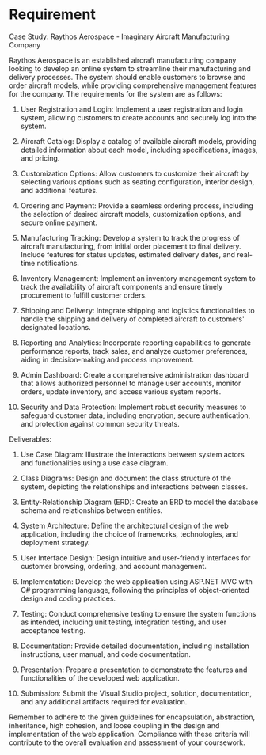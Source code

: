 # Requirement  # 

Case Study: Raythos Aerospace - Imaginary Aircraft Manufacturing Company
 
Raythos Aerospace is an established aircraft manufacturing company looking to develop an online system to streamline their manufacturing and delivery processes. The system should enable customers to browse and order aircraft models, while providing comprehensive management features for the company. The requirements for the system are as follows:

1. User Registration and Login: Implement a user registration and login system, allowing customers to create accounts and securely log into the system.
 
2. Aircraft Catalog: Display a catalog of available aircraft models, providing detailed information about each model, including specifications, images, and pricing.
 
3. Customization Options: Allow customers to customize their aircraft by selecting various options such as seating configuration, interior design, and additional features.
 
4. Ordering and Payment: Provide a seamless ordering process, including the selection of desired aircraft models, customization options, and secure online payment.
 
5. Manufacturing Tracking: Develop a system to track the progress of aircraft manufacturing, from initial order placement to final delivery. Include features for status updates, estimated delivery dates, and real-time notifications.
 
6. Inventory Management: Implement an inventory management system to track the availability of aircraft components and ensure timely procurement to fulfill customer orders.
 
7. Shipping and Delivery: Integrate shipping and logistics functionalities to handle the shipping and delivery of completed aircraft to customers' designated locations.
 
8. Reporting and Analytics: Incorporate reporting capabilities to generate performance reports, track sales, and analyze customer preferences, aiding in decision-making and process improvement.
 
9. Admin Dashboard: Create a comprehensive administration dashboard that allows authorized personnel to manage user accounts, monitor orders, update inventory, and access various system reports.
 
10. Security and Data Protection: Implement robust security measures to safeguard customer data, including encryption, secure authentication, and protection against common security threats.

 
Deliverables:
 
1. Use Case Diagram: Illustrate the interactions between system actors and functionalities using a use case diagram.
 
2. Class Diagrams: Design and document the class structure of the system, depicting the relationships and interactions between classes.
 
3. Entity-Relationship Diagram (ERD): Create an ERD to model the database schema and relationships between entities.
 
4. System Architecture: Define the architectural design of the web application, including the choice of frameworks, technologies, and deployment strategy.
 
5. User Interface Design: Design intuitive and user-friendly interfaces for customer browsing, ordering, and account management.
 
6. Implementation: Develop the web application using ASP.NET MVC with C# programming language, following the principles of object-oriented design and coding practices.
 
7. Testing: Conduct comprehensive testing to ensure the system functions as intended, including unit testing, integration testing, and user acceptance testing.
 
8. Documentation: Provide detailed documentation, including installation instructions, user manual, and code documentation.
 
9. Presentation: Prepare a presentation to demonstrate the features and functionalities of the developed web application.
 
10. Submission: Submit the Visual Studio project, solution, documentation, and any additional artifacts required for evaluation.
 
Remember to adhere to the given guidelines for encapsulation, abstraction, inheritance, high cohesion, and loose coupling in the design and implementation of the web application. Compliance with these criteria will contribute to the overall evaluation and assessment of your coursework.